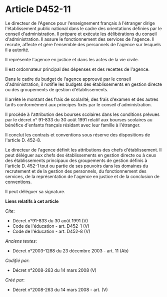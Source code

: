 # Article D452-11

Le directeur de l'Agence pour l'enseignement français à l'étranger dirige l'établissement public national dans le cadre des
orientations définies par le conseil d'administration. Il prépare et exécute les délibérations du conseil d'administration.
Il assure le fonctionnement des services de l'agence. Il recrute, affecte et gère l'ensemble des personnels de l'agence sur
lesquels il a autorité. 

Il représente l'agence en justice et dans les actes de la vie civile. 

Il est ordonnateur principal des dépenses et des recettes de l'agence. 

Dans le cadre du budget de l'agence approuvé par le conseil d'administration, il notifie les budgets des établissements en
gestion directe ou des groupements de gestion d'établissements. 

Il arrête le montant des frais de scolarité, des frais d'examen et des autres tarifs conformément aux principes fixés par le
conseil d'administration. 

Il procède à l'attribution des bourses scolaires dans les conditions prévues par le décret n° 91-833 du 30 août 1991 relatif
aux bourses scolaires au bénéfice d'enfants français résidant avec leur famille à l'étranger. 

Il conclut les contrats et conventions sous réserve des dispositions de l'article D. 452-8. 

Le directeur de l'agence définit les attributions des chefs d'établissement. Il peut déléguer aux chefs des établissements en
gestion directe ou à ceux des établissements principaux des groupements de gestion définis à l'article D. 452-1 tout ou
partie de ses pouvoirs dans les domaines du recrutement et de la gestion des personnels, du fonctionnement des services, de
la représentation de l'agence en justice et de la conclusion de conventions. 

Il peut déléguer sa signature.

**Liens relatifs à cet article**

_Cite_:

  - Décret n°91-833 du 30 août 1991 (V)
  - Code de l'éducation - art. D452-1 (V)
  - Code de l'éducation - art. D452-8 (V)

_Anciens textes_:

  - Décret n°2003-1288 du 23 décembre 2003 - art. 11 (Ab)

_Codifié par_:

  - Décret n°2008-263 du 14 mars 2008 (V)

_Créé par_:

  - Décret n°2008-263 du 14 mars 2008 - art. (V)
